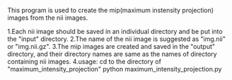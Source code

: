 This program is used to create the mip(maximum instensity projection) images from the nii images.

1.Each nii image should be saved in an individual directory and be put into the "input" directory. 
2.The name of the nii image is suggested as "img.nii" or "img.nii.gz".
3.The mip images are created and saved in the "output" directory, and their directory names are same as the names of directory containing nii images.
4.usage: cd to the directory of "maximum_intensity_projection"
	 python maximum_intensity_projection.py
